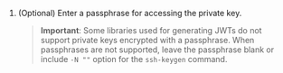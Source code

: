 1. (Optional) Enter a passphrase for accessing the private key.

    > **Important**: Some libraries used for generating JWTs do not support private keys encrypted with a passphrase. When passphrases are not supported, leave the passphrase blank or include `-N ""` option for the `ssh-keygen` command.